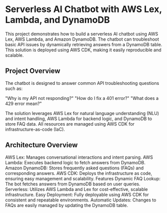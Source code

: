 # Serverless AI Chatbot with AWS Lex, Lambda, and DynamoDB

This project demonstrates how to build a serverless AI chatbot using AWS Lex, AWS Lambda, and Amazon DynamoDB. The chatbot can troubleshoot basic API issues by dynamically retrieving answers from a DynamoDB table. This solution is deployed using AWS CDK, making it easily reproducible and scalable.

## Project Overview

The chatbot is designed to answer common API troubleshooting questions such as:

"Why is my API not responding?"
"How do I fix a 401 error?"
"What does a 429 error mean?"

The solution leverages AWS Lex for natural language understanding (NLU) and intent handling, AWS Lambda for backend logic, and DynamoDB to store FAQ data. All resources are managed using AWS CDK for infrastructure-as-code (IaC).

## Architecture Overview

AWS Lex: Manages conversational interactions and intent parsing.
AWS Lambda: Executes backend logic to fetch answers from DynamoDB.
Amazon DynamoDB: Stores frequently asked questions (FAQs) and corresponding answers.
AWS CDK: Deploys the infrastructure as code, ensuring easy management and scalability.
Features
Dynamic FAQ Lookup: The bot fetches answers from DynamoDB based on user queries.
Serverless: Utilizes AWS Lambda and Lex for cost-effective, scalable infrastructure.
Easy Deployment: Fully deployable using AWS CDK for consistent and repeatable environments.
Automatic Updates: Changes to FAQs are easily managed by updating the DynamoDB table.
